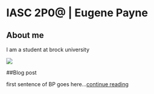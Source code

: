 # IASC 2P0@ | Eugene Payne

## About me 

I am a student at brock university 

![](imageZ/goodBoy.jpeg)

##Blog post

first sentence of BP goes here...[continue reading](blog)
